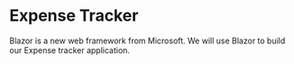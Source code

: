 # Expense Tracker
Blazor is a new web framework from Microsoft. We will use Blazor to build our Expense tracker application.
